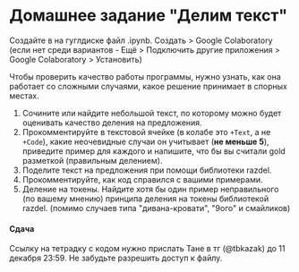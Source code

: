 # Домашнее задание "Делим текст"

Создайте в на гуглдиске файл .ipynb. Создать > Google Colaboratory (если нет среди вариантов - Ещё > Подключить другие приложения > Google Colaboratory > Установить)

Чтобы проверить качество работы программы, нужно узнать, как она работает со сложными случаями, какое решение принимает в спорных местах.

1. Сочините или найдите небольшой текст, по которому можно будет оценивать качество деления на предложения.
2. Прокомментируйте в текстовой ячейке (в колабе это `+Text`, а не `+Code`), какие неочевидные случаи он учитывает (**не меньше 5**), приведите пример для каждого и напишите, что бы вы считали gold разметкой (правильным делением).
3. Поделите текст на предложения при помощи библиотеки razdel.
4. Прокомментируйте, как код справился с вашими примерами.
5. Деление на токены. Найдите хотя бы один пример неправильного (по вашему мнению) принципа деления на токены библиотекой razdel. (помимо случаев типа "дивана-кровати", "9ого" и смайликов)

#### Сдача

Ссылку на тетрадку с кодом нужно прислать Тане в тг (@tbkazak) до 11 декабря 23:59. Не забудьте разрешить доступ к файлу.
